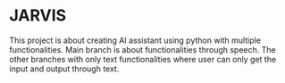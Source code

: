 # JARVIS
This project is about creating AI assistant using python with multiple functionalities.
Main branch is about functionalities through speech.
The other branches with only text functionalities where user can only get the input and output through text.

